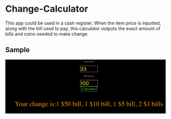 # Change-Calculator
This app could be used in a cash register. When the item price is inputted, along with the bill used to pay, this calculator outputs the exact amount of bills and coins needed to make change.


## Sample
<img src="./images/Sample.png" />
